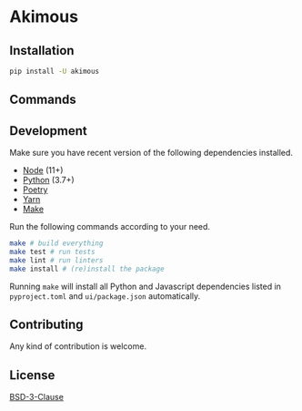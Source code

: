# Akimous

## Installation

```sh
pip install -U akimous
```

## Commands

## Development

Make sure you have recent version of the following dependencies installed.

* [Node](https://nodejs.org/en/) (11+)
* [Python](https://www.python.org) (3.7+)
* [Poetry](https://poetry.eustace.io)
* [Yarn](https://yarnpkg.com/)
* [Make](https://www.gnu.org/software/make/)

Run the following commands according to your need.

```sh
make # build everything
make test # run tests
make lint # run linters
make install # (re)install the package
```

Running `make` will install all Python and Javascript dependencies listed in `pyproject.toml` and `ui/package.json` automatically.

## Contributing

Any kind of contribution is welcome.

## License

[BSD-3-Clause](LICENSE)
